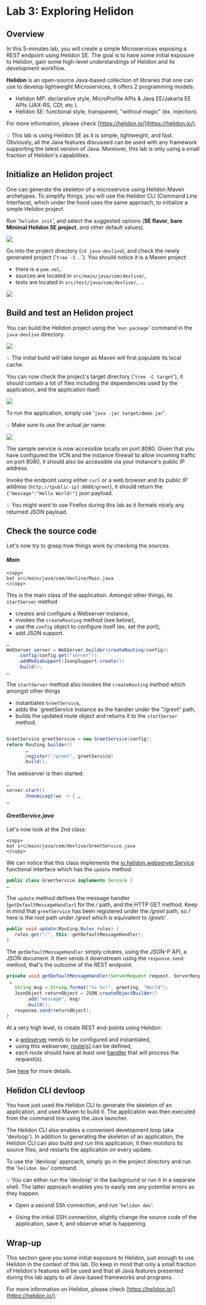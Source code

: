 # Lab 3: Exploring Helidon

<div style="display: none;"><span><img src="https://billy.delabassee.com:8080/p/odl-16-lab/4"></span></div>

## Overview

In this 5-minutes lab, you will create a simple Microservices exposing a REST endpoint using Helidon SE. The goal is to have some initial exposure to Helidon, gain some high-level understandings of Helidon and its development workflow.

**Helidon** is an open-source Java-based collection of libraries that one can use to develop lightweight Microservices, it offers 2 programming models:
- Helidon MP: declarative style, MicroProfile APIs & Java EE/Jakarta EE APIs (JAX-RS, CDI, etc.).
- Helidon SE: functional style, transparent, "without magic" (ex. injection).

For more information, please check [https://helidon.io/](https://helidon.io/).

💡 This lab is using Helidon SE as it is simple, lightweight, and fast. Obviously, all the Java features discussed can be used with any framework supporting the latest version of Java. Moreover, this lab is only using a small fraction of Helidon's capabilities.
 
## Initialize an Helidon project

One can generate the skeleton of a microservice using Helidon Maven archetypes. To simplify things, you will use the Helidon CLI (Command Line Interface), which under the hood uses the same approach, to initialize a simple Helidon project.

Run '`helidon init`', and select the suggested options (**SE flavor**, **bare Minimal Helidon SE project**, and other default values).

![](./images/lab3-1.png " ")

Go into the project directory (`cd java-devlive`), and check the newly generated project ('`tree -C .`'). You should notice it is a Maven project:
* there is a `pom.xml`,
* sources are located in `src/main/java/com/devlive/`,
* tests are located in `src/test/java/com/devlive/`, …

![](./images/lab3-2.png " ")

## Build and test an Helidon project

You can build the Helidon project using the '`mvn package`' command in the `java-devlive` directory. 

![](./images/lab3-3.png " ")

💡 The initial build will take longer as Maven will first populate its local cache.

You can now check the project's target directory ('`tree -C target`'), it should contain a lot of files including the dependencies used by the application, and the application itself.

![](./images/lab3-4.png " ")

To run the application, simply use '`java -jar target/demo.jar`'.

💡 Make sure to use the actual jar name.

![](./images/lab3-5.png " ")

The sample service is now accessible locally on port 8080. Given that you have configured the VCN and the instance firewall to allow incoming traffic on port 8080, it should also be accessible via your instance's public IP address. 

Invoke the endpoint using either `curl` or a web browser and its public IP address (`http://{public-ip}:8080/greet`), it should return the `{"message":"Hello World!"}` json payload.

💡 You might want to use Firefox during this lab as it formats nicely any returned JSON payload.

## Check the source code

Let's now try to grasp how things work by checking the sources.

#### _Main_

```nohighlight
<copy>
bat src/main/java/com/devlive/Main.java
</copy>
```

This is the main class of the application. Amongst other things, its `startServer` method
* creates and configure a Webserver instance,
* invokes the `createRouting` method (see below),
* use the `config` object to configure itself (ex. set the port),
* add JSON support.

```java
…
WebServer server = WebServer.builder(createRouting(config))
    .config(config.get("server"))
    .addMediaSupport(JsonpSupport.create())
    .build();
…
```

The `startServer` method also invokes the `createRouting` method which amongst other things
* instantiates `GreetService`,
* adds the `greetService instance as the handler under the "/greet" path,
* builds the updated route object and returns it to the `startServer` method.


```java

GreetService greetService = new GreetService(config);
return Routing.builder()
       …
      .register("/greet", greetService)
      .build();
```


The webserver is then started.
```java
…
server.start()
      .thenAccept(ws -> { …
…
```

#### _GreetService.java_

Let's now look at the 2nd class:

```nohighlight
<copy>
bat src/main/java/com/devlive/GreetService.java
</copy>
```

We can notice that this class implements the [io.helidon.webserver.Service](https://helidon.io/docs/v2/apidocs/io.helidon.webserver/io/helidon/webserver/Service.html) functional interface which has the `update` method.
```Java
public class GreetService implements Service {
…
```

The `update` method defines the message handler (`getDefaultMessageHandler`) for the _/_ path, and the HTTP GET method. Keep in mind that `greetService` has been registered under the _/greet_ path, so _/_ here is the root path under _/greet_ which is equivalent to _/greet/_.

```java
public void update(Routing.Rules rules) {
   rules.get("/", this::getDefaultMessageHandler);
}
```

The `getDefaultMessageHandler` simply creates, using the JSON-P API, a JSON document. It then sends it downstream using the `response.send` method, that's the outcome of the REST endpoint.

```java
private void getDefaultMessageHandler(ServerRequest request, ServerResponse response) {
 …
   String msg = String.format("%s %s!", greeting, "World");
   JsonObject returnObject = JSON.createObjectBuilder()
       .add("message", msg)
       .build();
   response.send(returnObject);
}
```

At a very high level, to create REST end-points using Helidon:
* a [webserver](https://helidon.io/docs/v2/apidocs/io.helidon.webserver/io/helidon/webserver/WebServer.html) needs to be configured and instantiated,
* using this webserver, [route(s)](https://helidon.io/docs/v2/apidocs/io.helidon.webserver/io/helidon/webserver/Routing.html) can be defined,
* each route should have at least one [handler](https://helidon.io/docs/v2/apidocs/io.helidon.webserver/io/helidon/webserver/Handler.html) that will process the request(s).

See [here](https://helidon.io/docs/v2/#/se/webserver/01_introduction) for more details. 

## Helidon CLI devloop

You have just used the Helidon CLI to generate the skeleton of an application, and used Maven to build it. The application was then executed from the command line using the Java launcher.

The Helidon CLI also enables a convenient development loop (aka 'devloop'). In addition to generating the skeleton of an application, the Helidon CLI can also build and run this application, it then monitors its source files, and restarts the application on every update.

To use the 'devloop' approach, simply go in the project directory and run the '`helidon dev`' command.


💡 You can either run the 'devloop' in the background or run it in a separate shell. The latter approach enables you to easily see any potential errors as they happen.

* Open a second SSh connection, and run '`helidon dev`'.

* Using the initial SSH connection, slightly change the source code of the application, save it, and observe what is happening.

## Wrap-up

This section gave you some initial exposure to Helidon, just enough to use Helidon in the context of this lab. Do keep in mind that only a small fraction of Helidon's features will be used and that all Java features presented during this lab apply to all Java-based frameworks and programs.

For more information on Helidon, please check [https://helidon.io/](https://helidon.io/).